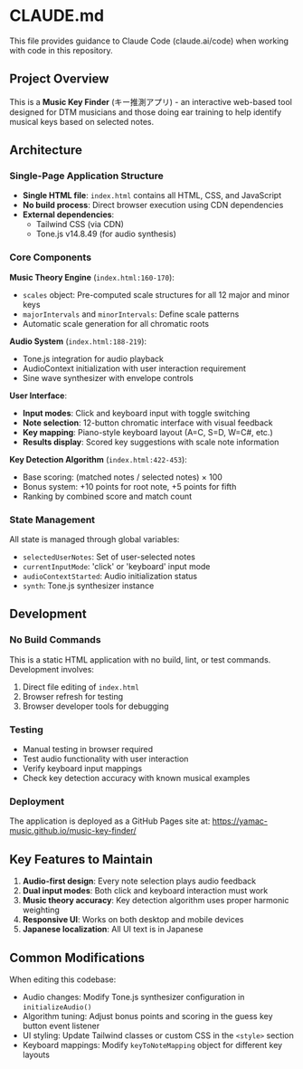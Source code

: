 # CLAUDE.md

This file provides guidance to Claude Code (claude.ai/code) when working with code in this repository.

## Project Overview

This is a **Music Key Finder** (キー推測アプリ) - an interactive web-based tool designed for DTM musicians and those doing ear training to help identify musical keys based on selected notes.

## Architecture

### Single-Page Application Structure
- **Single HTML file**: `index.html` contains all HTML, CSS, and JavaScript
- **No build process**: Direct browser execution using CDN dependencies
- **External dependencies**: 
  - Tailwind CSS (via CDN)
  - Tone.js v14.8.49 (for audio synthesis)

### Core Components

**Music Theory Engine** (`index.html:160-170`):
- `scales` object: Pre-computed scale structures for all 12 major and minor keys
- `majorIntervals` and `minorIntervals`: Define scale patterns
- Automatic scale generation for all chromatic roots

**Audio System** (`index.html:188-219`):
- Tone.js integration for audio playback
- AudioContext initialization with user interaction requirement
- Sine wave synthesizer with envelope controls

**User Interface**:
- **Input modes**: Click and keyboard input with toggle switching
- **Note selection**: 12-button chromatic interface with visual feedback
- **Key mapping**: Piano-style keyboard layout (A=C, S=D, W=C#, etc.)
- **Results display**: Scored key suggestions with scale note information

**Key Detection Algorithm** (`index.html:422-453`):
- Base scoring: (matched notes / selected notes) × 100
- Bonus system: +10 points for root note, +5 points for fifth
- Ranking by combined score and match count

### State Management

All state is managed through global variables:
- `selectedUserNotes`: Set of user-selected notes
- `currentInputMode`: 'click' or 'keyboard' input mode  
- `audioContextStarted`: Audio initialization status
- `synth`: Tone.js synthesizer instance

## Development

### No Build Commands
This is a static HTML application with no build, lint, or test commands. Development involves:
1. Direct file editing of `index.html`
2. Browser refresh for testing
3. Browser developer tools for debugging

### Testing
- Manual testing in browser required
- Test audio functionality with user interaction
- Verify keyboard input mappings
- Check key detection accuracy with known musical examples

### Deployment
The application is deployed as a GitHub Pages site at: https://yamac-music.github.io/music-key-finder/

## Key Features to Maintain

1. **Audio-first design**: Every note selection plays audio feedback
2. **Dual input modes**: Both click and keyboard interaction must work
3. **Music theory accuracy**: Key detection algorithm uses proper harmonic weighting
4. **Responsive UI**: Works on both desktop and mobile devices
5. **Japanese localization**: All UI text is in Japanese

## Common Modifications

When editing this codebase:
- Audio changes: Modify Tone.js synthesizer configuration in `initializeAudio()`
- Algorithm tuning: Adjust bonus points and scoring in the guess key button event listener
- UI styling: Update Tailwind classes or custom CSS in the `<style>` section
- Keyboard mappings: Modify `keyToNoteMapping` object for different key layouts